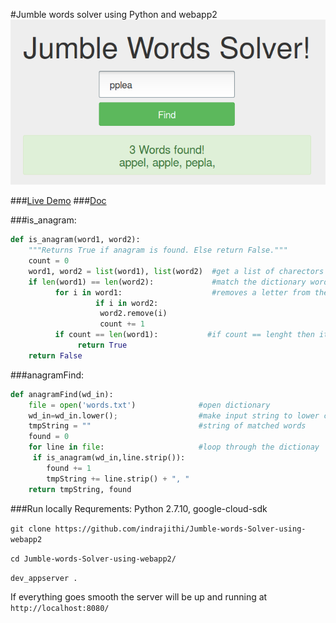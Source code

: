 #Jumble words solver using Python and webapp2
![Anargam](/img.png "Screenshot") 

###[Live Demo](https://anargampy.appspot.com)
###[Doc](http://indrajith.me/jumble_words_solver_in_python/)

###is_anagram:
```python
def is_anagram(word1, word2):
    """Returns True if anagram is found. Else return False."""
    count = 0
    word1, word2 = list(word1), list(word2)  #get a list of charectors in the words
    if len(word1) == len(word2):             #match the dictionary word only if same length
          for i in word1:                    #removes a letter from the word and increase count
                   if i in word2:
                    word2.remove(i)
                    count += 1
          if count == len(word1):           #if count == lenght then its a match
               return True
    return False

```
###anagramFind:
```python
def anagramFind(wd_in):
    file = open('words.txt')              #open dictionary 
    wd_in=wd_in.lower();                  #make input string to lower case
    tmpString = ""                        #string of matched words
    found = 0
    for line in file:                     #loop through the dictionay
     if is_anagram(wd_in,line.strip()):
        found += 1
        tmpString += line.strip() + ", " 
    return tmpString, found

```
###Run locally
Requrements: Python 2.7.10, google-cloud-sdk 

`git clone https://github.com/indrajithi/Jumble-words-Solver-using-webapp2`

`cd Jumble-words-Solver-using-webapp2/`

`dev_appserver .`

If everything goes smooth the server will be up and running at `http://localhost:8080/`